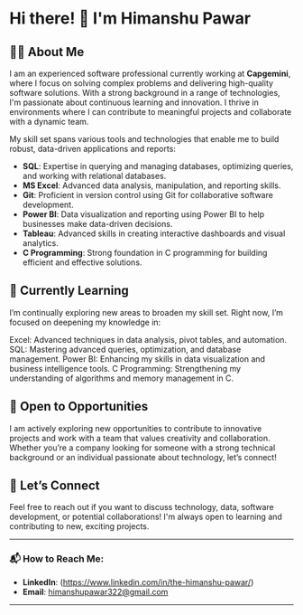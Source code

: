 # Hi there! 👋 I'm Himanshu Pawar

## 👨‍💻 About Me

I am an experienced software professional currently working at **Capgemini**, where I focus on solving complex problems and delivering high-quality software solutions. With a strong background in a range of technologies, I'm passionate about continuous learning and innovation. I thrive in environments where I can contribute to meaningful projects and collaborate with a dynamic team.

My skill set spans various tools and technologies that enable me to build robust, data-driven applications and reports:

- **SQL**: Expertise in querying and managing databases, optimizing queries, and working with relational databases.
- **MS Excel**: Advanced data analysis, manipulation, and reporting skills.
- **Git**: Proficient in version control using Git for collaborative software development.
- **Power BI**: Data visualization and reporting using Power BI to help businesses make data-driven decisions.
- **Tableau**: Advanced skills in creating interactive dashboards and visual analytics.
- **C Programming**: Strong foundation in C programming for building efficient and effective solutions.

## 🌱 Currently Learning

I’m continually exploring new areas to broaden my skill set. Right now, I’m focused on deepening my knowledge in:

Excel: Advanced techniques in data analysis, pivot tables, and automation.
SQL: Mastering advanced queries, optimization, and database management.
Power BI: Enhancing my skills in data visualization and business intelligence tools.
C Programming: Strengthening my understanding of algorithms and memory management in C.

## 🚀 Open to Opportunities

I am actively exploring new opportunities to contribute to innovative projects and work with a team that values creativity and collaboration. Whether you’re a company looking for someone with a strong technical background or an individual passionate about technology, let’s connect!

## 🤝 Let’s Connect

Feel free to reach out if you want to discuss technology, data, software development, or potential collaborations! I'm always open to learning and contributing to new, exciting projects.

---

### 📬 How to Reach Me:
- **LinkedIn**: (https://www.linkedin.com/in/the-himanshu-pawar/)
- **Email**: himanshupawar322@gmail.com

---

<!---
himanshu715/himanshu715 is a ✨ special ✨ repository because its `README.md` (this file) appears on your GitHub profile.
You can click the Preview link to take a look at your changes.
--->

